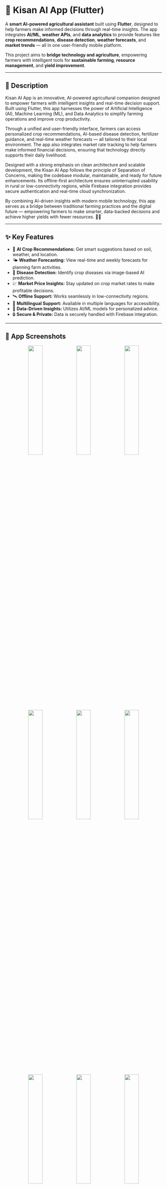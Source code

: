 # 🌾 Kisan AI App (Flutter)

A **smart AI-powered agricultural assistant** built using **Flutter**, designed to help farmers make informed decisions through real-time insights. The app integrates **AI/ML**, **weather APIs**, and **data analytics** to provide features like **crop recommendations**, **disease detection**, **weather forecasts**, and **market trends** — all in one user-friendly mobile platform.

This project aims to **bridge technology and agriculture**, empowering farmers with intelligent tools for **sustainable farming**, **resource management**, and **yield improvement**.

---
## 🌟 Description

Kisan AI App is an innovative, AI-powered agricultural companion designed to empower farmers with intelligent insights and real-time decision support. Built using Flutter, this app harnesses the power of Artificial Intelligence (AI), Machine Learning (ML), and Data Analytics to simplify farming operations and improve crop productivity.

Through a unified and user-friendly interface, farmers can access personalized crop recommendations, AI-based disease detection, fertilizer guidance, and real-time weather forecasts — all tailored to their local environment. The app also integrates market rate tracking to help farmers make informed financial decisions, ensuring that technology directly supports their daily livelihood.

Designed with a strong emphasis on clean architecture and scalable development, the Kisan AI App follows the principle of Separation of Concerns, making the codebase modular, maintainable, and ready for future enhancements. Its offline-first architecture ensures uninterrupted usability in rural or low-connectivity regions, while Firebase integration provides secure authentication and real-time cloud synchronization.

By combining AI-driven insights with modern mobile technology, this app serves as a bridge between traditional farming practices and the digital future — empowering farmers to make smarter, data-backed decisions and achieve higher yields with fewer resources. 🌾📱

---

## ✨ Key Features

- 🌾 **AI Crop Recommendations:** Get smart suggestions based on soil, weather, and location.
- 🌤️ **Weather Forecasting:** View real-time and weekly forecasts for planning farm activities.
- 🦠 **Disease Detection:** Identify crop diseases via image-based AI prediction.
- 💹 **Market Price Insights:** Stay updated on crop market rates to make profitable decisions.
- 🛰️ **Offline Support:** Works seamlessly in low-connectivity regions.
- 💬 **Multilingual Support:** Available in multiple languages for accessibility.
- 🧠 **Data-Driven Insights:** Utilizes AI/ML models for personalized advice.
- 🔒 **Secure & Private:** Data is securely handled with Firebase integration.

---

## 📱 App Screenshots

<p align="center">
  <img src="https://raw.githubusercontent.com/NoorMustafa4556/Kisan-Ai-App-Flutter/main/assets/images/1.png" width="30%"/>
  <img src="https://raw.githubusercontent.com/NoorMustafa4556/Kisan-Ai-App-Flutter/main/assets/images/2.png" width="30%"/>
  <img src="https://raw.githubusercontent.com/NoorMustafa4556/Kisan-Ai-App-Flutter/main/assets/images/3.png" width="30%"/>
  <img src="https://raw.githubusercontent.com/NoorMustafa4556/Kisan-Ai-App-Flutter/main/assets/images/4.png" width="30%"/>
  <img src="https://raw.githubusercontent.com/NoorMustafa4556/Kisan-Ai-App-Flutter/main/assets/images/5.png" width="30%"/>
  <img src="https://raw.githubusercontent.com/NoorMustafa4556/Kisan-Ai-App-Flutter/main/assets/images/6.png" width="30%"/>
  <img src="https://raw.githubusercontent.com/NoorMustafa4556/Kisan-Ai-App-Flutter/main/assets/images/7.png" width="30%"/>
  <img src="https://raw.githubusercontent.com/NoorMustafa4556/Kisan-Ai-App-Flutter/main/assets/images/8.png" width="30%"/>
  <img src="https://raw.githubusercontent.com/NoorMustafa4556/Kisan-Ai-App-Flutter/main/assets/images/9.png" width="30%"/>
  <img src="https://raw.githubusercontent.com/NoorMustafa4556/Kisan-Ai-App-Flutter/main/assets/images/10.png" width="30%"/>
  <img src="https://raw.githubusercontent.com/NoorMustafa4556/Kisan-Ai-App-Flutter/main/assets/images/11.png" width="30%"/>
  <img src="https://raw.githubusercontent.com/NoorMustafa4556/Kisan-Ai-App-Flutter/main/assets/images/12.png" width="30%"/>
  <img src="https://raw.githubusercontent.com/NoorMustafa4556/Kisan-Ai-App-Flutter/main/assets/images/13.png" width="30%"/>
  <img src="https://raw.githubusercontent.com/NoorMustafa4556/Kisan-Ai-App-Flutter/main/assets/images/14.png" width="30%"/>
  <img src="https://raw.githubusercontent.com/NoorMustafa4556/Kisan-Ai-App-Flutter/main/assets/images/15.png" width="30%"/>
  <img src="https://raw.githubusercontent.com/NoorMustafa4556/Kisan-Ai-App-Flutter/main/assets/images/16.png" width="30%"/>
  <img src="https://raw.githubusercontent.com/NoorMustafa4556/Kisan-Ai-App-Flutter/main/assets/images/17.png" width="30%"/>
  <img src="https://raw.githubusercontent.com/NoorMustafa4556/Kisan-Ai-App-Flutter/main/assets/images/18.png" width="30%"/>
  <img src="https://raw.githubusercontent.com/NoorMustafa4556/Kisan-Ai-App-Flutter/main/assets/images/19.png" width="30%"/>
  <img src="https://raw.githubusercontent.com/NoorMustafa4556/Kisan-Ai-App-Flutter/main/assets/images/20.png" width="30%"/>
</p>

---



## 🛠️ Tech Stack

| Area | Technology |
|------|-------------|
| **Framework** | Flutter |
| **Language** | Dart |
| **Backend** | Firebase / Node.js (if applicable) |
| **AI/ML** | TensorFlow Lite / Python-trained Models |
| **APIs** | OpenWeatherMap, Agri APIs, Google ML Kit |
| **Database** | Firestore / SQLite |
| **State Management** | Provider |
| **Design** | Material Design 3, Responsive UI |

---

## 🚀 Getting Started

Follow these steps to run the project locally.

### Prerequisites
- Flutter SDK installed → [Install Flutter](https://docs.flutter.dev/get-started/install)
- VS Code / Android Studio
- Emulator or physical Android device

### Setup Steps


## Clone this repository
```bash
git clone https://github.com/NoorMustafa4556/Kisan-Ai-App-Flutter.git
```
## Navigate into project folder
```bash
cd Kisan-Ai-App-Flutter
```

## Get dependencies
```bash
flutter pub get
```
## Run the app
```bash
flutter run
```
##  📁 Folder Structure
```bash
lib/
├── Models/
│ └── UserModel.dart
│
├── Providers/
│ ├── AuthProvider.dart
│ └── ThemeProvider.dart
│
├── Screens/
│ ├── Auth/
│ │ ├── LoginScreen.dart
│ │ └── SignUpScreen.dart
│ ├── Chat/
│ ├── ContactUsScreen.dart
│ ├── CropDiseaseDetectionScreen.dart
│ ├── CropYieldPredictor.dart
│ ├── FertilizerRecommendationScreen.dart
│ ├── HomeScreen.dart
│ ├── MarketPriceScreen.dart
│ ├── SettingsScreen.dart
│ ├── SplashScreen.dart
│ ├── ThemeSelectionScreen.dart
│ └── WeatherScreen.dart
│
├── Services/
│ ├── Auth/
│ │ └── AuthService.dart
│
├── Utils/
│ ├── AppConstants.dart
│ ├── AppStyles.dart
│ └── ChatLanguages.dart
│
├── firebase_options.dart
└── main.dart
```
# 👋🏻 Hi, I'm Noor Mustafa

A passionate and results-driven *Flutter Developer* from *Bahawalpur, Pakistan, specializing in building elegant, scalable, and high-performance cross-platform mobile applications using **Flutter* and *Dart*.

With a strong understanding of *UI/UX principles, **state management, and **API integration*, I aim to deliver apps that are not only functional but also user-centric and visually compelling. My development approach emphasizes clean code, reusability, and performance.

---

## 🚀 What I Do

- 🧑🏻💻 *Flutter App Development* – I build cross-platform apps for Android, iOS, and the web using Flutter.
- 🔗 *API Integration* – I connect apps to powerful RESTful APIs and third-party services.
- 🎨 *UI/UX Design* – I craft responsive and animated interfaces that elevate the user experience.
- 🔐 *Authentication & Firebase* – I implement secure login systems and integrate Firebase services.
- ⚙ *State Management* – I use Provider, setState, and Riverpod (in-progress) for scalable app architecture.
- 🧠 *Clean Architecture* – I follow MVVM and MVC patterns for maintainable code.

---


## 🌟 Projects I'm Proud Of

- 🌤 **[Live Weather Check App](https://github.com/NoorMustafa4556/Live-Weather-Check-App)** – Real-time weather forecast using OpenWeatherMap API  
- 🤖 **[AI Chatbot (Gemini)](https://github.com/NoorMustafa4556/Ai-ChatBot)** – Conversational AI chatbot powered by Google’s Gemini  

- 🍔 **[Recipe App](https://github.com/NoorMustafa4556/Recipe-App)** – Discover recipes with images, categories, and step-by-step instructions  

- 📚 **[Palindrome Checker](https://github.com/NoorMustafa4556/Palindrome-Checker-App)** – A Theory of Automata-based project to identify palindromic strings  

> 🎯 Check out all my repositories on [github.com/NoorMustafa4556](https://github.com/NoorMustafa4556?tab=repositories)

---

## 🛠 Tech Stack & Tools

| Area                | Tools/Technologies |
|---------------------|--------------------|
| *Languages*       | Dart, JavaScript, Python (basic) |
| *Mobile Framework*| Flutter            |
| *Backend/Cloud*   | Firebase (Auth, Realtime DB, Storage), Django, Flask |
| *Frontend (Web)*  | React.js (basic), HTML, CSS, Bootstrap |
| *State Management*| Provider, setState, Riverpod (learning) |
| *API & Storage*   | REST APIs, HTTP, Shared Preferences, SQLite |
| *Design*          | Material, Cupertino, Lottie Animations, Gradient UI |
| *Version Control* | Git, GitHub        |
| *Tools*           | Android Studio, VS Code, Postman, Figma (basic) |

---

## 🧰 Tech Toolbox

<p align="left">
  <img src="https://img.shields.io/badge/Dart-0175C2?style=for-the-badge&logo=dart&logoColor=white"/>
  <img src="https://img.shields.io/badge/Flutter-02569B?style=for-the-badge&logo=flutter&logoColor=white"/>
  <img src="https://img.shields.io/badge/Firebase-FFCA28?style=for-the-badge&logo=firebase&logoColor=black"/>
  <img src="https://img.shields.io/badge/Python-3776AB?style=for-the-badge&logo=python&logoColor=white"/>
  <img src="https://img.shields.io/badge/Django-092E20?style=for-the-badge&logo=django&logoColor=white"/>
  <img src="https://img.shields.io/badge/React-20232A?style=for-the-badge&logo=react&logoColor=61DAFB"/>
  <img src="https://img.shields.io/badge/Postman-FF6C37?style=for-the-badge&logo=postman&logoColor=white"/>
  <img src="https://img.shields.io/badge/GitHub-181717?style=for-the-badge&logo=github&logoColor=white"/>
</p>

---

## 📈 Current Focus

- 💡 Enhancing Flutter animations and transitions
- 🤖 Implementing AI-based logic with Google Gemini API
- 📲 Building portfolio-level applications using full-stack Django & Flutter

---

## 📫 Let's Connect!

<p align="left">
  <a href="https://x.com/NoorMustafa4556" target="blank">
    <img src="https://raw.githubusercontent.com/rahuldkjain/github-profile-readme-generator/master/src/images/icons/Social/twitter.svg" alt="X / Twitter" height="30" width="40" />
  </a>
  <a href="https://www.linkedin.com/in/noormustafa4556/" target="blank">
    <img src="https://raw.githubusercontent.com/rahuldkjain/github-profile-readme-generator/master/src/images/icons/Social/linked-in-alt.svg" alt="LinkedIn" height="30" width="40" />
  </a>
  <a href="https://www.facebook.com/NoorMustafa4556" target="blank">
    <img src="https://raw.githubusercontent.com/rahuldkjain/github-profile-readme-generator/master/src/images/icons/Social/facebook.svg" alt="Facebook" height="30" width="40" />
  </a>
  <a href="https://instagram.com/noormustafa4556" target="blank">
    <img src="https://raw.githubusercontent.com/rahuldkjain/github-profile-readme-generator/master/src/images/icons/Social/instagram.svg" alt="Instagram" height="30" width="40" />
  </a>
  <a href="https://wa.me/923087655076" target="blank">
    <img src="https://raw.githubusercontent.com/rahuldkjain/github-profile-readme-generator/master/src/images/icons/Social/whatsapp.svg" alt="WhatsApp" height="30" width="40" />
  </a>
  <a href="https://www.tiktok.com/@noormustafa4556" target="blank">
    <img src="https://cdn-icons-png.flaticon.com/512/3046/3046122.png" alt="TikTok" height="30" width="30" />
  </a>
</p>

- 📍 *Location:* Bahawalpur, Punjab, Pakistan

---

> “Learning never stops. Every app I build makes me a better developer — one widget at a time.”

---
